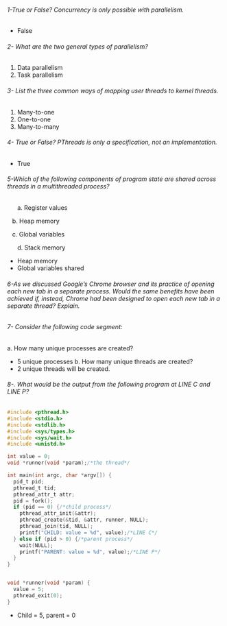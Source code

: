 ###### 1-True or False? Concurrency is only possible with parallelism.
- False 


###### 2- What are the two general types of parallelism?
1. Data parallelism  
2. Task parallelism

###### 3- List the three common ways of mapping user threads to kernel threads.
1. Many-to-one  
2. One-to-one  
3. Many-to-many

###### 4- True or False? PThreads is only a specification, not an implementation.
- True

###### 5-Which of the following components of program state are shared across threads in a multithreaded process?

      a. Register values

   b. Heap memory

   c. Global variables

      d. Stack memory 
- Heap memory 
- Global variables shared

###### 6-As we discussed Google’s Chrome browser and its practice of opening each new tab in a separate process. Would the same benefits have been achieved if, instead, Chrome had been designed to open each new tab in a separate thread? Explain. 

###### 7- Consider the following code segment:

a. How many unique processes are created?
 - 5 unique processes
b. How many unique threads are created?
- 2 unique threads will be created.


###### 8-. What would be the output from the following program at LINE C and LINE P?
```C
#include <pthread.h>
#include <stdio.h>
#include <stdlib.h>
#include <sys/types.h>
#include <sys/wait.h>
#include <unistd.h>

int value = 0;
void *runner(void *param);/*the thread*/ 

int main(int argc, char *argv[]) {
  pid_t pid;
  pthread_t tid;
  pthread_attr_t attr;
  pid = fork();
  if (pid == 0) {/*child process*/ 
    pthread_attr_init(&attr);
    pthread_create(&tid, &attr, runner, NULL);
    pthread_join(tid, NULL);
    printf("CHILD: value = %d", value);/*LINE C*/
  } else if (pid > 0) {/*parent process*/
    wait(NULL);
    printf("PARENT: value = %d", value);/*LINE P*/
  }
}


void *runner(void *param) {
  value = 5;
  pthread_exit(0);
}

```
- Child = 5, parent = 0